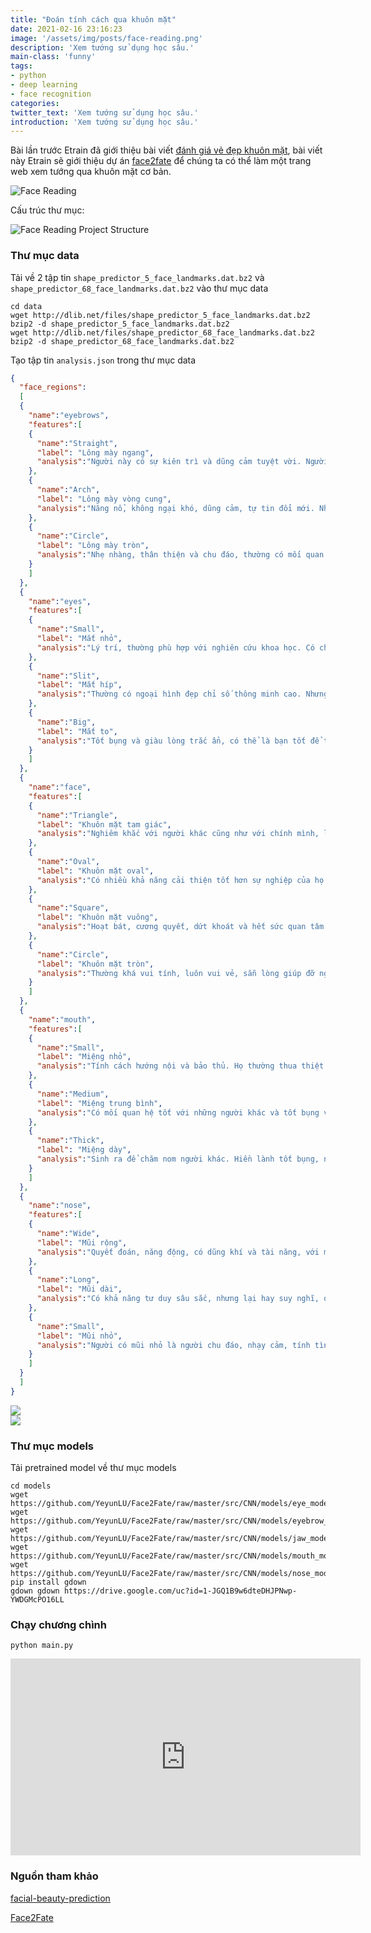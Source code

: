 ```yaml
---
title: "Đoán tính cách qua khuôn mặt"
date: 2021-02-16 23:16:23
image: '/assets/img/posts/face-reading.png'
description: 'Xem tướng sử dụng học sâu.'
main-class: 'funny'
tags:
- python
- deep learning
- face recognition
categories:
twitter_text: 'Xem tướng sử dụng học sâu.'
introduction: 'Xem tướng sử dụng học sâu.'
---
```


Bài lần trước Etrain đã giới thiệu bài viết [đánh giá vẻ đẹp khuôn mặt](/posts/facial-beauty-prediction), bài viết này Etrain sẽ giới thiệu dự án [face2fate](https://github.com/YeyunLU/Face2Fate) để chúng ta có thể làm một trang web xem tướng qua khuôn mặt cơ bản.

![Face Reading](/assets/img/posts/face-reading.png)

Cấu trúc thư mục:

![Face Reading Project Structure](/assets/img/posts/face-reading-project-sctructure.png)


### Thư mục data

Tải về  2 tập tin `shape_predictor_5_face_landmarks.dat.bz2` và `shape_predictor_68_face_landmarks.dat.bz2` vào thư mục data

```
cd data
wget http://dlib.net/files/shape_predictor_5_face_landmarks.dat.bz2
bzip2 -d shape_predictor_5_face_landmarks.dat.bz2
wget http://dlib.net/files/shape_predictor_68_face_landmarks.dat.bz2
bzip2 -d shape_predictor_68_face_landmarks.dat.bz2
```

Tạo tập tin `analysis.json` trong thư mục data

```json
{
  "face_regions":
  [
  {
    "name":"eyebrows",
    "features":[
    {
      "name":"Straight",
      "label": "Lông mày ngang",
      "analysis":"Người này có sự kiên trì và dũng cảm tuyệt vời. Người có lông mày ngang rậm thường là người có ý chí mạnh mẽ, can đảm và nghiêm khắc. Người có lông mày ngang mỏng thường là người thông minh, tài giỏi và sắc sảo."
    },
    {
      "name":"Arch",
      "label": "Lông mày vòng cung",
      "analysis":"Năng nổ, không ngại khó, dũng cảm, tự tin đổi mới. Nhưng đôi khi hơi cứng đầu."
    },
    {
      "name":"Circle",
      "label": "Lông mày tròn",
      "analysis":"Nhẹ nhàng, thân thiện và chu đáo, thường có mối quan hệ tốt với người khác. Có cảm xúc mạnh mẽ với nghệ thuật, nhưng đôi khi cũng có cảm xúc và lý tưởng trong cuộc sống đời thường."
    }
    ]
  },
  {
    "name":"eyes",
    "features":[
    {
      "name":"Small",
      "label": "Mắt nhỏ",
      "analysis":"Lý trí, thường phù hợp với nghiên cứu khoa học. Có chủ kiến ​​của riêng mình, không dễ bị ảnh hưởng bởi người khác."
    },
    {
      "name":"Slit",
      "label": "Mắt híp",
      "analysis":"Thường có ngoại hình đẹp chỉ số thông minh cao. Nhưng đôi khi hay nghi ngờ."
    },
    {
      "name":"Big",
      "label": "Mắt to",
      "analysis":"Tốt bụng và giàu lòng trắc ẩn, có thể là bạn tốt để trò chuyện. Hiểu biết tốt về điện ảnh và nghệ thuật, đôi khi bị cảm xúc lấn át."
    }
    ]
  },
  {
    "name":"face",
    "features":[
    {
      "name":"Triangle",
      "label": "Khuôn mặt tam giác",
      "analysis":"Nghiêm khắc với người khác cũng như với chính mình, làm việc gì cũng cẩn thận. Họ dường như không thân thiết với mọi người."
    },
    {
      "name":"Oval",
      "label": "Khuôn mặt oval",
      "analysis":"Có nhiều khả năng cải thiện tốt hơn sự nghiệp của họ. Họ cũng tiêu tiền nhiều hơn và quan tâm đến chất lượng cuộc sống."
    },
    {
      "name":"Square",
      "label": "Khuôn mặt vuông",
      "analysis":"Hoạt bát, cương quyết, dứt khoát và hết sức quan tâm đến người mình thích, nhưng hay gặp phải biến cố trong cuộc đời."
    },
    {
      "name":"Circle",
      "label": "Khuôn mặt tròn",
      "analysis":"Thường khá vui tính, luôn vui vẻ, sẵn lòng giúp đỡ người khác, sống rất thân thiện hòa nhập với mọi người vì thế mà được mọi người vô cùng yêu mến. Tuy nhiên đôi lúc họ lại tùy tiện, cá nhân."
    }
    ]
  },
  {
    "name":"mouth",
    "features":[
    {
      "name":"Small",
      "label": "Miệng nhỏ",
      "analysis":"Tính cách hướng nội và bảo thủ. Họ thường thua thiệt khi gặp khó khăn."
    },
    {
      "name":"Medium",
      "label": "Miệng trung bình",
      "analysis":"Có mối quan hệ tốt với những người khác và tốt bụng với mọi người. May mắn trong cả sự nghiệp và tài lộc."
    },
    {
      "name":"Thick",
      "label": "Miệng dày",
      "analysis":"Sinh ra để chăm nom người khác. Hiền lành tốt bụng, người yêu động vật, sẵn lòng giúp đỡ người khác khi họ gặp khó khăn. Thường nghĩ cho người khác rồi mới nghĩ đến bản thân."
    }
    ]
  },
  {
    "name":"nose",
    "features":[
    {
      "name":"Wide",
      "label": "Mũi rộng",
      "analysis":"Quyết đoán, năng động, có dũng khí và tài năng, với một chút tâm lý đầu cơ. Có đầu óc tốt và sẵn sàng làm việc chăm chỉ, nhưng có lòng tự trọng cao và quyền lực đáng kể, tình bạn rộng rãi và thích thể diện, không tiếc công sức theo đuổi sự giàu có."
    },
    {
      "name":"Long",
      "label": "Mũi dài",
      "analysis":"Có khả năng tư duy sâu sắc, nhưng lại hay suy nghĩ, đắn đo. Những người này không thích giãi bày tâm sự. Họ chú ý đến việc bồi bổ tinh thần nhiều hơn. Họ có nhiều sở thích nhưng khá bảo thủ. Họ thường sống ổn định và cô đơn."
    },
    {
      "name":"Small",
      "label": "Mũi nhỏ",
      "analysis":"Người có mũi nhỏ là người chu đáo, nhạy cảm, tính tình bảo thủ, ôn hòa, ngại hành động, ít tham vọng, đến tuổi trung niên tương đối bết bát. Đàn ông phải làm việc chăm chỉ hơn trong công việc, còn phụ nữ thì hơi chậm trễ trong hôn nhân."
    }
    ]
  }
  ]
}
```

<div>
<div class="screen-tv">
<a class="image-link" href="https://pwieu.com/click-FQLMKJP1-KHEQCJKZ?bt=25&tl=1&url=https%3A%2F%2Fshopee.vn%2Fp-i.371881430.5280975247"><img src="/assets/img/ads/4m-solar-robot.gif"></a>
</div>
<img class="cabinet-img" src="/assets/img/cabinet-tv.png">
</div>


### Thư mục models

Tải pretrained model về thư mục models

```
cd models
wget https://github.com/YeyunLU/Face2Fate/raw/master/src/CNN/models/eye_model.pt
wget https://github.com/YeyunLU/Face2Fate/raw/master/src/CNN/models/eyebrow_model.pt
wget https://github.com/YeyunLU/Face2Fate/raw/master/src/CNN/models/jaw_model.pt
wget https://github.com/YeyunLU/Face2Fate/raw/master/src/CNN/models/mouth_model.pt
wget https://github.com/YeyunLU/Face2Fate/raw/master/src/CNN/models/nose_model.pt
pip install gdown
gdown gdown https://drive.google.com/uc?id=1-JGQ1B9w6dteDHJPNwp-YWDGMcPO16LL
```

### Chạy chương chình
```
python main.py
```

<iframe width="560" height="315" src="https://www.youtube.com/embed/Z1vqlGMZrmg" frameborder="0" allow="accelerometer; autoplay; clipboard-write; encrypted-media; gyroscope; picture-in-picture" allowfullscreen></iframe>


### Nguồn tham khảo

[facial-beauty-prediction](https://github.com/etrain-xyz/facial-beauty-prediction)

[Face2Fate](https://github.com/YeyunLU/Face2Fate)